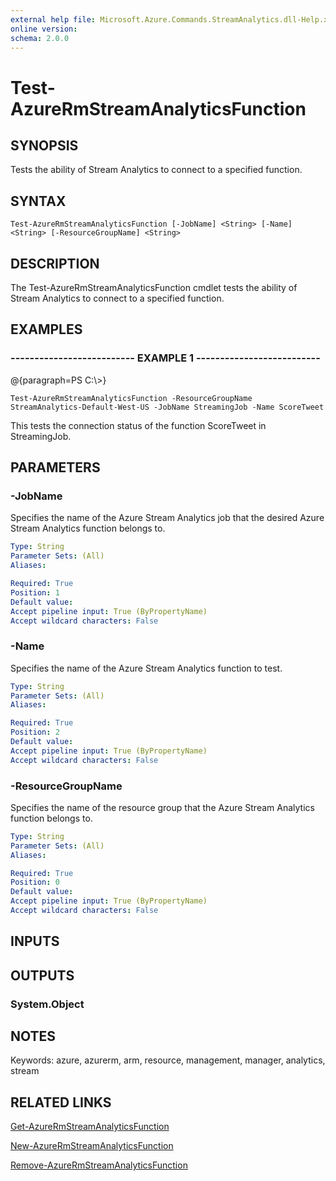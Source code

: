 ```yaml
---
external help file: Microsoft.Azure.Commands.StreamAnalytics.dll-Help.xml
online version: 
schema: 2.0.0
---
```


# Test-AzureRmStreamAnalyticsFunction
## SYNOPSIS
Tests the ability of Stream Analytics to connect to a specified function.

## SYNTAX

```
Test-AzureRmStreamAnalyticsFunction [-JobName] <String> [-Name] <String> [-ResourceGroupName] <String>
```

## DESCRIPTION
The Test-AzureRmStreamAnalyticsFunction cmdlet tests the ability of Stream Analytics to connect to a specified function.

## EXAMPLES

### --------------------------  EXAMPLE 1  --------------------------
@{paragraph=PS C:\\\>}

```
Test-AzureRmStreamAnalyticsFunction -ResourceGroupName StreamAnalytics-Default-West-US -JobName StreamingJob -Name ScoreTweet
```

This tests the connection status of the function ScoreTweet in StreamingJob.

## PARAMETERS

### -JobName
Specifies the name of the Azure Stream Analytics job that the desired Azure Stream Analytics function belongs to.

```yaml
Type: String
Parameter Sets: (All)
Aliases: 

Required: True
Position: 1
Default value: 
Accept pipeline input: True (ByPropertyName)
Accept wildcard characters: False
```

### -Name
Specifies the name of the Azure Stream Analytics function to test.

```yaml
Type: String
Parameter Sets: (All)
Aliases: 

Required: True
Position: 2
Default value: 
Accept pipeline input: True (ByPropertyName)
Accept wildcard characters: False
```

### -ResourceGroupName
Specifies the name of the resource group that the Azure Stream Analytics function belongs to.

```yaml
Type: String
Parameter Sets: (All)
Aliases: 

Required: True
Position: 0
Default value: 
Accept pipeline input: True (ByPropertyName)
Accept wildcard characters: False
```

## INPUTS

## OUTPUTS

### System.Object

## NOTES
Keywords: azure, azurerm, arm, resource, management, manager, analytics, stream

## RELATED LINKS

[Get-AzureRmStreamAnalyticsFunction]()

[New-AzureRmStreamAnalyticsFunction]()

[Remove-AzureRmStreamAnalyticsFunction]()

